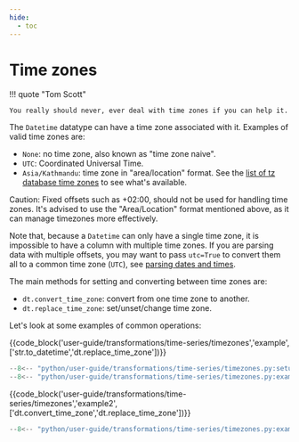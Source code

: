 ```yaml
---
hide:
  - toc
---
```


# Time zones

!!! quote "Tom Scott"

    You really should never, ever deal with time zones if you can help it.

The `Datetime` datatype can have a time zone associated with it. Examples of valid time zones are:

- `None`: no time zone, also known as "time zone naive".
- `UTC`: Coordinated Universal Time.
- `Asia/Kathmandu`: time zone in "area/location" format. See the
  [list of tz database time zones](https://en.wikipedia.org/wiki/List_of_tz_database_time_zones) to
  see what's available.

Caution: Fixed offsets such as +02:00, should not be used for handling time zones. It's advised to
use the "Area/Location" format mentioned above, as it can manage timezones more effectively.

Note that, because a `Datetime` can only have a single time zone, it is impossible to have a column
with multiple time zones. If you are parsing data with multiple offsets, you may want to pass
`utc=True` to convert them all to a common time zone (`UTC`), see
[parsing dates and times](parsing.md).

The main methods for setting and converting between time zones are:

- `dt.convert_time_zone`: convert from one time zone to another.
- `dt.replace_time_zone`: set/unset/change time zone.

Let's look at some examples of common operations:

{{code_block('user-guide/transformations/time-series/timezones','example',['str.to_datetime','dt.replace_time_zone'])}}

```python exec="on" result="text" session="user-guide/transformations/ts/timezones"
--8<-- "python/user-guide/transformations/time-series/timezones.py:setup"
--8<-- "python/user-guide/transformations/time-series/timezones.py:example"
```

{{code_block('user-guide/transformations/time-series/timezones','example2',['dt.convert_time_zone','dt.replace_time_zone'])}}

```python exec="on" result="text" session="user-guide/transformations/ts/timezones"
--8<-- "python/user-guide/transformations/time-series/timezones.py:example2"
```
